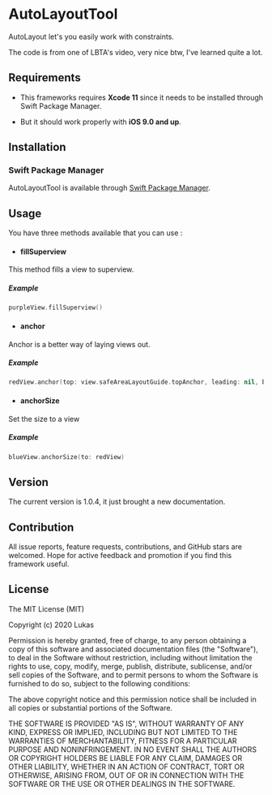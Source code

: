 # AutoLayoutTool

AutoLayout let's you easily work with constraints.

The code is from one of LBTA's video, very nice btw, I've learned quite a lot.

## Requirements

 - This frameworks requires **Xcode 11** since it needs to be installed through Swift Package Manager.
 
 - But it should work properly with **iOS 9.0 and up**.

## Installation

### Swift Package Manager

AutoLayoutTool is available through [Swift Package Manager](https://swift.org/package-manager/).

## Usage

You have three methods available that you can use :

- #### fillSuperview

This method fills a view to superview.

##### Example

```swift
purpleView.fillSuperview()
```

- #### anchor

Anchor is a better way of laying views out.

##### Example

```swift
redView.anchor(top: view.safeAreaLayoutGuide.topAnchor, leading: nil, bottom: nil, trailing: view.safeAreaLayoutGuide.trailingAnchor, padding: .init(top: 0, left: 0, bottom: 0, right: 12), size: .init(width: 125, height: 0))
```

- #### anchorSize

Set the size to a view

##### Example

```swift
blueView.anchorSize(to: redView)
```

## Version

The current version is 1.0.4, it just brought a new documentation.

## Contribution

All issue reports, feature requests, contributions, and GitHub stars are welcomed. Hope for active feedback and promotion if you find this framework useful.

## License

The MIT License (MIT)

Copyright (c) 2020 Lukas

Permission is hereby granted, free of charge, to any person obtaining a copy of this software and associated documentation files (the "Software"), to deal in the Software without restriction, including without limitation the rights to use, copy, modify, merge, publish, distribute, sublicense, and/or sell copies of the Software, and to permit persons to whom the Software is furnished to do so, subject to the following conditions:

The above copyright notice and this permission notice shall be included in all copies or substantial portions of the Software.

THE SOFTWARE IS PROVIDED "AS IS", WITHOUT WARRANTY OF ANY KIND, EXPRESS OR IMPLIED, INCLUDING BUT NOT LIMITED TO THE WARRANTIES OF MERCHANTABILITY, FITNESS FOR A PARTICULAR PURPOSE AND NONINFRINGEMENT. IN NO EVENT SHALL THE AUTHORS OR COPYRIGHT HOLDERS BE LIABLE FOR ANY CLAIM, DAMAGES OR OTHER LIABILITY, WHETHER IN AN ACTION OF CONTRACT, TORT OR OTHERWISE, ARISING FROM, OUT OF OR IN CONNECTION WITH THE SOFTWARE OR THE USE OR OTHER DEALINGS IN THE SOFTWARE.
